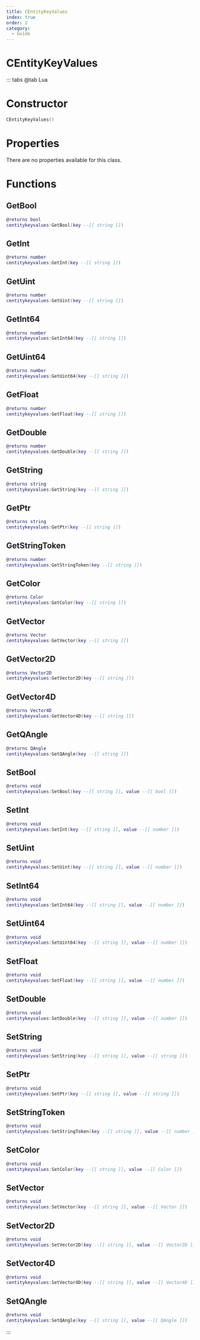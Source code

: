 ```yaml
---
title: CEntityKeyValues
index: true
order: 2
category:
  - Guide
---
```


# CEntityKeyValues

::: tabs
@tab Lua
# Constructor
```lua
CEntityKeyValues()
```
# Properties
There are no properties available for this class.
# Functions
## GetBool
```lua
@returns bool
centitykeyvalues:GetBool(key --[[ string ]])
```
## GetInt
```lua
@returns number
centitykeyvalues:GetInt(key --[[ string ]])
```
## GetUint
```lua
@returns number
centitykeyvalues:GetUint(key --[[ string ]])
```
## GetInt64
```lua
@returns number
centitykeyvalues:GetInt64(key --[[ string ]])
```
## GetUint64
```lua
@returns number
centitykeyvalues:GetUint64(key --[[ string ]])
```
## GetFloat
```lua
@returns number
centitykeyvalues:GetFloat(key --[[ string ]])
```
## GetDouble
```lua
@returns number
centitykeyvalues:GetDouble(key --[[ string ]])
```
## GetString
```lua
@returns string
centitykeyvalues:GetString(key --[[ string ]])
```
## GetPtr
```lua
@returns string
centitykeyvalues:GetPtr(key --[[ string ]])
```
## GetStringToken
```lua
@returns number
centitykeyvalues:GetStringToken(key --[[ string ]])
```
## GetColor
```lua
@returns Color
centitykeyvalues:GetColor(key --[[ string ]])
```
## GetVector
```lua
@returns Vector
centitykeyvalues:GetVector(key --[[ string ]])
```
## GetVector2D
```lua
@returns Vector2D
centitykeyvalues:GetVector2D(key --[[ string ]])
```
## GetVector4D
```lua
@returns Vector4D
centitykeyvalues:GetVector4D(key --[[ string ]])
```
## GetQAngle
```lua
@returns QAngle
centitykeyvalues:GetQAngle(key --[[ string ]])
```
## SetBool
```lua
@returns void
centitykeyvalues:SetBool(key --[[ string ]], value --[[ bool ]])
```
## SetInt
```lua
@returns void
centitykeyvalues:SetInt(key --[[ string ]], value --[[ number ]])
```
## SetUint
```lua
@returns void
centitykeyvalues:SetUint(key --[[ string ]], value --[[ number ]])
```
## SetInt64
```lua
@returns void
centitykeyvalues:SetInt64(key --[[ string ]], value --[[ number ]])
```
## SetUint64
```lua
@returns void
centitykeyvalues:SetUint64(key --[[ string ]], value --[[ number ]])
```
## SetFloat
```lua
@returns void
centitykeyvalues:SetFloat(key --[[ string ]], value --[[ number ]])
```
## SetDouble
```lua
@returns void
centitykeyvalues:SetDouble(key --[[ string ]], value --[[ number ]])
```
## SetString
```lua
@returns void
centitykeyvalues:SetString(key --[[ string ]], value --[[ string ]])
```
## SetPtr
```lua
@returns void
centitykeyvalues:SetPtr(key --[[ string ]], value --[[ string ]])
```
## SetStringToken
```lua
@returns void
centitykeyvalues:SetStringToken(key --[[ string ]], value --[[ number ]])
```
## SetColor
```lua
@returns void
centitykeyvalues:SetColor(key --[[ string ]], value --[[ Color ]])
```
## SetVector
```lua
@returns void
centitykeyvalues:SetVector(key --[[ string ]], value --[[ Vector ]])
```
## SetVector2D
```lua
@returns void
centitykeyvalues:SetVector2D(key --[[ string ]], value --[[ Vector2D ]])
```
## SetVector4D
```lua
@returns void
centitykeyvalues:SetVector4D(key --[[ string ]], value --[[ Vector4D ]])
```
## SetQAngle
```lua
@returns void
centitykeyvalues:SetQAngle(key --[[ string ]], value --[[ QAngle ]])
```

:::